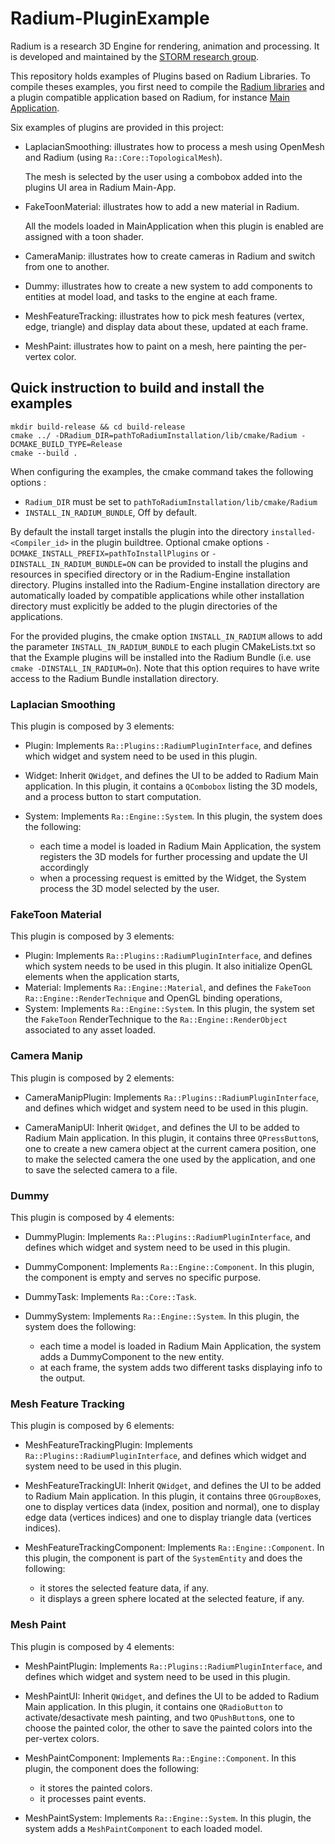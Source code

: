# Radium-PluginExample

Radium is a research 3D Engine for rendering, animation and processing.
It is developed and maintained by the [STORM research group](https://www.irit.fr/STORM/site/).

This repository holds examples of Plugins based on Radium Libraries.
To compile theses examples, you first need to compile the 
[Radium libraries](https://github.com/STORM-IRIT/Radium-Engine) and a plugin compatible application based on Radium, 
for instance [Main Application](https://github.com/STORM-IRIT/Radium-Apps).

Six examples of plugins are provided in this project:

-   LaplacianSmoothing: illustrates how to process a mesh using OpenMesh and Radium (using `Ra::Core::TopologicalMesh`). 

    The mesh is selected by the user using a combobox added into the plugins UI area in Radium Main-App.
    
-   FakeToonMaterial: illustrates how to add a new material in Radium. 

    All the models loaded in MainApplication when this plugin is enabled are assigned with a toon shader.
    
-   CameraManip: illustrates how to create cameras in Radium and switch from one to another.
-   Dummy: illustrates how to create a new system to add components to entities at model load, and tasks to the engine 
at each frame.
-   MeshFeatureTracking: illustrates how to pick mesh features (vertex, edge, triangle) and display data about these, 
updated at each frame.
-   MeshPaint: illustrates how to paint on a mesh, here painting the per-vertex color.

## Quick instruction to build and install the examples

```Shell
mkdir build-release && cd build-release
cmake ../ -DRadium_DIR=pathToRadiumInstallation/lib/cmake/Radium -DCMAKE_BUILD_TYPE=Release
cmake --build .
```

When configuring the examples, the cmake command takes the following options :

-   `Radium_DIR` must be set to `pathToRadiumInstallation/lib/cmake/Radium`
-   `INSTALL_IN_RADIUM_BUNDLE`, Off by default.

By default the install target installs the plugin into the directory `installed-<Compiler_id>` in the plugin buildtree. 
Optional cmake options `-DCMAKE_INSTALL_PREFIX=pathToInstallPlugins`  or `-DINSTALL_IN_RADIUM_BUNDLE=ON` can be 
provided to install the plugins and resources in specified directory or in the Radium-Engine installation directory. 
Plugins installed into the Radium-Engine installation directory are automatically loaded by compatible applications 
while other installation directory must explicitly be added to the plugin directories of the applications.

For the provided plugins, the cmake option `INSTALL_IN_RADIUM` allows to add the parameter `INSTALL_IN_RADIUM_BUNDLE`
to each plugin CMakeLists.txt so that the Example plugins will be installed into the Radium Bundle
(i.e. use `cmake -DINSTALL_IN_RADIUM=On`). Note that this option requires to have write access to the Radium Bundle 
installation directory.

### Laplacian Smoothing

This plugin is composed by 3 elements:

-   Plugin: Implements `Ra::Plugins::RadiumPluginInterface`, and defines which widget and system need to be used in this plugin.

-   Widget: Inherit `QWidget`, and defines the UI to be added to Radium Main application. In this plugin, it contains a `QCombobox` listing the 3D models, and a process button to start computation.

-   System: Implements `Ra::Engine::System`. In this plugin, the system does the following:
    -   each time a model is loaded in Radium Main Application, the system registers the 3D models for further processing and update the UI accordingly
    -   when a processing request is emitted by the Widget, the System process the 3D model selected by the user.

### FakeToon Material

This plugin is composed by 3 elements:

-   Plugin: Implements `Ra::Plugins::RadiumPluginInterface`, and defines which system needs to be used in this plugin. It also initialize OpenGL elements when the application starts,
-   Material: Implements `Ra::Engine::Material`, and defines the `FakeToon` `Ra::Engine::RenderTechnique` and OpenGL binding operations,
-   System: Implements `Ra::Engine::System`. In this plugin, the system set the `FakeToon` RenderTechnique to the `Ra::Engine::RenderObject` associated to any asset loaded.

### Camera Manip

This plugin is composed by 2 elements:

-   CameraManipPlugin: Implements `Ra::Plugins::RadiumPluginInterface`, and defines which widget and system need to be used in this plugin.

-   CameraManipUI: Inherit `QWidget`, and defines the UI to be added to Radium Main application. In this plugin, it contains three `QPressButton`s,
    one to create a new camera object at the current camera position, one to make the selected camera the one used by the application, and one to save the selected camera to a file.

### Dummy

This plugin is composed by 4 elements:

-   DummyPlugin: Implements `Ra::Plugins::RadiumPluginInterface`, and defines which widget and system need to be used in this plugin.

-   DummyComponent: Implements `Ra::Engine::Component`. In this plugin, the component is empty and serves no specific purpose.

-   DummyTask: Implements `Ra::Core::Task`.

-   DummySystem: Implements `Ra::Engine::System`. In this plugin, the system does the following:
    -   each time a model is loaded in Radium Main Application, the system adds a DummyComponent to the new entity.
    -   at each frame, the system adds two different tasks displaying info to the output.

### Mesh Feature Tracking

This plugin is composed by 6 elements:

-   MeshFeatureTrackingPlugin: Implements `Ra::Plugins::RadiumPluginInterface`, and defines which widget and system need to be used in this plugin.

-   MeshFeatureTrackingUI: Inherit `QWidget`, and defines the UI to be added to Radium Main application. In this plugin, it contains three `QGroupBox`es,
    one to display vertices data (index, position and normal), one to display edge data (vertices indices) and one to display triangle data (vertices indices).

-   MeshFeatureTrackingComponent: Implements `Ra::Engine::Component`. In this plugin, the component is part of the `SystemEntity` and does the following:
    -   it stores the selected feature data, if any.
    -   it displays a green sphere located at the selected feature, if any.

### Mesh Paint

This plugin is composed by 4 elements:

-   MeshPaintPlugin: Implements `Ra::Plugins::RadiumPluginInterface`, and defines which widget and system need to be used in this plugin.

-   MeshPaintUI: Inherit `QWidget`, and defines the UI to be added to Radium Main application. In this plugin, it contains one `QRadioButton` to activate/desactivate mesh painting,
    and two `QPushButton`s, one to choose the painted color, the other to save the painted colors into the per-vertex colors.

-   MeshPaintComponent: Implements `Ra::Engine::Component`. In this plugin, the component does the following:
    -   it stores the painted colors.
    -   it processes paint events.

-   MeshPaintSystem: Implements `Ra::Engine::System`. In this plugin, the system adds a `MeshPaintComponent` to each loaded model.
